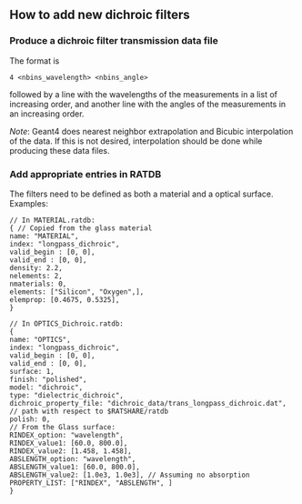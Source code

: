 ## How to add new dichroic filters
### Produce a dichroic filter transmission data file
The format is
```
4 <nbins_wavelength> <nbins_angle>
```
followed by a line with the wavelengths of the measurements in a list of increasing order, and another line with the
angles of the measurements in an increasing order.

*Note*: Geant4 does nearest neighbor extrapolation and Bicubic interpolation of the data. If this is not desired,
interpolation should be done while producing these data files.

### Add appropriate entries in RATDB
The filters need to be defined as both a material and a optical surface. 
Examples: 
```
// In MATERIAL.ratdb:
{ // Copied from the glass material
name: "MATERIAL",
index: "longpass_dichroic",
valid_begin : [0, 0],
valid_end : [0, 0],
density: 2.2,
nelements: 2,
nmaterials: 0,
elements: ["Silicon", "Oxygen",],
elemprop: [0.4675, 0.5325],
}
```
```
// In OPTICS_Dichroic.ratdb:
{
name: "OPTICS",
index: "longpass_dichroic",
valid_begin : [0, 0],
valid_end : [0, 0],
surface: 1,
finish: "polished",
model: "dichroic",
type: "dielectric_dichroic",
dichroic_property_file: "dichroic_data/trans_longpass_dichroic.dat",
// path with respect to $RATSHARE/ratdb
polish: 0,
// From the Glass surface:
RINDEX_option: "wavelength",
RINDEX_value1: [60.0, 800.0],
RINDEX_value2: [1.458, 1.458],
ABSLENGTH_option: "wavelength",
ABSLENGTH_value1: [60.0, 800.0],
ABSLENGTH_value2: [1.0e3, 1.0e3], // Assuming no absorption
PROPERTY_LIST: ["RINDEX", "ABSLENGTH", ]
}
```